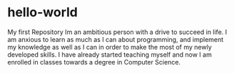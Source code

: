 # hello-world
My first Repository
Im an ambitious person with a drive to succeed in life. I am anxious to learn as much as I can about programming,
and implement my knowledge as well as I can in order to make the most of my newly developed skills.
I have already started teaching myself and now I am enrolled in classes towards a degree in Computer Science.
